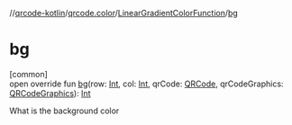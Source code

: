 //[qrcode-kotlin](../../../index.md)/[qrcode.color](../index.md)/[LinearGradientColorFunction](index.md)/[bg](bg.md)

# bg

[common]\
open override fun [bg](bg.md)(row: [Int](https://kotlinlang.org/api/latest/jvm/stdlib/kotlin-stdlib/kotlin/-int/index.html), col: [Int](https://kotlinlang.org/api/latest/jvm/stdlib/kotlin-stdlib/kotlin/-int/index.html), qrCode: [QRCode](../../qrcode/-q-r-code/index.md), qrCodeGraphics: [QRCodeGraphics](../../qrcode.render/-q-r-code-graphics/index.md)): [Int](https://kotlinlang.org/api/latest/jvm/stdlib/kotlin-stdlib/kotlin/-int/index.html)

What is the background color
